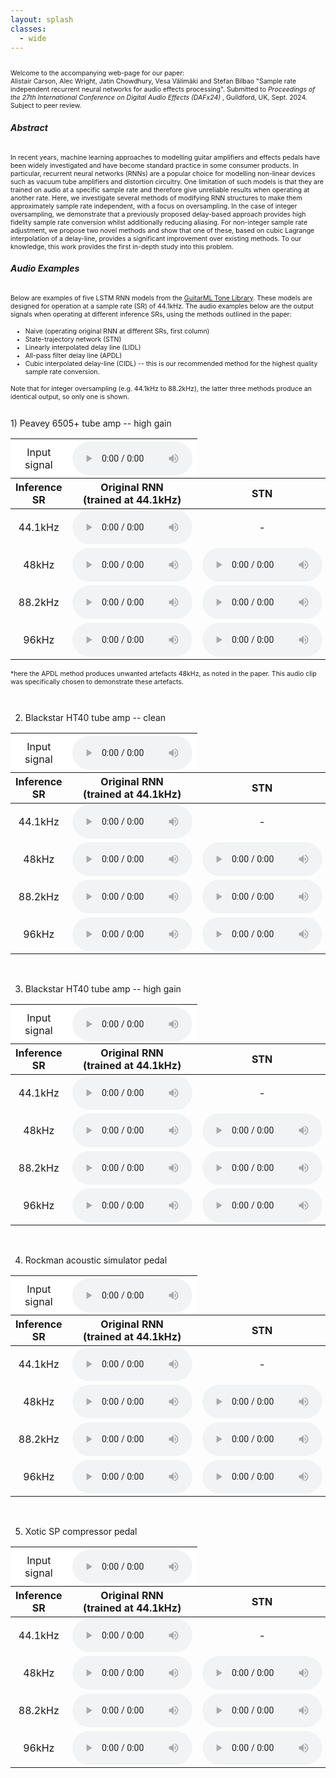 ```yaml
---
layout: splash
classes:
  - wide
---
```

<p style="font-size: 0.75em">
<br>
Welcome to the accompanying web-page for our paper: <br>
Alistair Carson, Alec Wright, Jatin Chowdhury, Vesa Välimäki and Stefan Bilbao "Sample rate independent recurrent neural networks for audio effects processing". Submitted to <em> Proceedings of the 27th International Conference on Digital Audio Effects (DAFx24) </em>, Guildford, UK, Sept. 2024. Subject to peer review.
</p>



###### <b>Abstract</b>
<p style="font-size: 0.75em">
In recent years, machine learning approaches to modelling guitar amplifiers and effects pedals have been widely investigated and have become standard practice in some consumer products. In particular, recurrent neural networks (RNNs) are a popular choice for modelling non-linear devices such as vacuum tube amplifiers and distortion circuitry. One limitation of such models is that they are trained on audio at a specific sample rate and therefore give unreliable results when operating at another rate. Here, we investigate several methods of modifying RNN structures to make them approximately sample rate independent, with a focus on oversampling. In the case of integer oversampling, we demonstrate that a previously proposed delay-based approach provides high fidelity sample rate conversion whilst additionally reducing aliasing. For non-integer sample rate adjustment, we propose two novel methods and show that one of these, based on cubic Lagrange interpolation of a delay-line, provides a significant improvement over existing methods. To our knowledge, this work provides the first in-depth study into this problem.
</p>


###### <b>Audio Examples</b>
<p style="font-size: 0.75em">
Below are examples of five LSTM RNN models from the <a href="https://guitarml.com/tonelibrary/tonelib-pro.html" target="_blank" rel="noopener noreferrer">GuitarML Tone Library</a>. 
These models are designed for operation at a sample rate (SR) of 44.1kHz. The audio examples below are the output signals when operating at different inference SRs, using the methods outlined in the paper:
</p>
<ul>
  <li style="font-size: 0.75em"> Naive (operating original RNN at different SRs, first column)</li>
  <li style="font-size: 0.75em">State-trajectory network (STN)</li>
  <li style="font-size: 0.75em">Linearly interpolated delay line (LIDL) </li>
  <li style="font-size: 0.75em">All-pass filter delay line (APDL) </li>
  <li style="font-size: 0.75em">Cubic interpolated delay-line (CIDL) -- this is our recommended method for the highest quality sample rate conversion. </li>
</ul>
<p style="font-size: 0.75em">
Note that for integer oversampling (e.g. 44.1kHz to 88.2kHz), the latter three methods produce an identical output, so only one is shown.
</p>
<br>
1) Peavey 6505+ tube amp -- high gain
<table>
  <thead>
    <tr>
      <th style="background: white; text-align: center; font-weight: normal">Input signal</th>
      <th style="background: white; text-align: center;">
        <audio controls style="width: 12em">
          <source src="audio/input_riff1.wav" type="audio/wav">
        </audio></th>
      <th style="border-left-style: hidden; border-top-style: hidden; visibility:  hidden; background: white; text-align: center"></th>
      <th colspan="3" style="text-align: center">Delay-based methods</th>
    </tr>
    <tr>
      <th style="text-align: center">Inference SR</th>
      <th style="text-align: center">Original RNN <br> (trained at 44.1kHz)</th>
      <th style="text-align: center">STN  </th>
      <th style="text-align: center">LIDL  </th>
      <th style="text-align: center">APDL* (ours) </th>
      <th style="text-align: center">CIDL (ours) </th>
    </tr>
  </thead>
  <tbody>
    <tr>
      <td style="text-align: center">44.1kHz</td>
      <td style="text-align: center" >
        <audio controls style="width: 12em">
          <source src="audio/6505Plus_Red_DirectOut_44100_naive_riff1.wav" type="audio/wav">
        </audio></td>
      <td style="text-align: center">
        -</td>
      <td style="text-align: center">
        -</td>
      <td style="text-align: center">
        -</td>
      <td style="text-align: center">
        - </td>
    </tr>
    <tr>
      <td style="text-align: center">48kHz</td>
      <td style="text-align: center">
        <audio controls style="width: 12em">
          <source src="audio/6505Plus_Red_DirectOut_48000_naive_riff1.wav" type="audio/wav">        </audio></td>
      <td style="text-align: center">
        <audio controls style="width: 12em">
          <source src="audio/6505Plus_Red_DirectOut_48000_stn_riff1.wav" type="audio/wav">        </audio></td>
      <td style="text-align: center">
        <audio controls style="width: 12em">
          <source src="audio/6505Plus_Red_DirectOut_48000_lidl_riff1.wav" type="audio/wav">        </audio></td>
      <td style="text-align: center">
        <audio controls style="width: 12em">
          <source src="audio/6505Plus_Red_DirectOut_48000_apdl_riff1.wav" type="audio/wav">        </audio></td>
      <td style="text-align: center">
        <audio controls style="width: 12em">
          <source src="audio/6505Plus_Red_DirectOut_48000_lagrange_riff1.wav" type="audio/wav">        </audio></td>
    </tr>
    <tr>
      <td style="text-align: center">88.2kHz</td>
      <td style="text-align: center" >
        <audio controls style="width: 12em">
          <source src="audio/6505Plus_Red_DirectOut_88200_naive_riff1.wav" type="audio/wav">        </audio></td>
      <td style="text-align: center">
        <audio controls style="width: 12em">
          <source src="audio/6505Plus_Red_DirectOut_88200_stn_riff1.wav" type="audio/wav">        </audio></td>
      <td style="text-align: center" colspan="3" style="text-align: center">
        <audio controls style="width: 12em">
          <source src="audio/6505Plus_Red_DirectOut_88200_lidl_riff1.wav" type="audio/wav">        </audio></td>
    </tr>
    <tr>
      <td style="text-align: center">96kHz</td>
      <td style="text-align: center">
        <audio controls style="width: 12em">
          <source src="audio/6505Plus_Red_DirectOut_96000_naive_riff1.wav" type="audio/wav">        </audio></td>
      <td style="text-align: center">
        <audio controls style="width: 12em">
          <source src="audio/6505Plus_Red_DirectOut_96000_stn_riff1.wav" type="audio/wav">        </audio></td>
      <td style="text-align: center">
        <audio controls style="width: 12em">
          <source src="audio/6505Plus_Red_DirectOut_96000_lidl_riff1.wav" type="audio/wav">        </audio></td>
      <td style="text-align: center">
        <audio controls style="width: 12em">
          <source src="audio/6505Plus_Red_DirectOut_96000_apdl_riff1.wav" type="audio/wav">        </audio></td>
      <td style="text-align: center">
        <audio controls style="width: 12em">
          <source src="audio/6505Plus_Red_DirectOut_96000_lagrange_riff1.wav" type="audio/wav">        </audio></td>
    </tr>
  </tbody>
</table>
<p style="font-size: 0.75em">
*here the APDL method produces unwanted artefacts 48kHz, as noted in the paper. This audio clip was specifically chosen to demonstrate these artefacts.
</p>
<br>

2) Blackstar HT40 tube amp -- clean
<table>

  <thead>
    <tr>
      <th style="background: white; text-align: center; font-weight: normal">Input signal</th>
      <th style="background: white; text-align: center;">
        <audio controls style="width: 12em">
          <source src="audio/input_riff2.wav" type="audio/wav">
        </audio></th>
      <th style="border-left-style: hidden; border-top-style: hidden; visibility:  hidden; background: white; text-align: center"></th>
      <th colspan="3" style="text-align: center">Delay-based methods</th>
    </tr>
    <tr>
      <th style="text-align: center">Inference SR</th>
      <th style="text-align: center">Original RNN <br> (trained at 44.1kHz) </th>
      <th style="text-align: center">STN  </th>
      <th style="text-align: center">LIDL  </th>
      <th style="text-align: center">APDL (ours) </th>
      <th style="text-align: center">CIDL (ours) </th>
    </tr>
  </thead>
  <tbody>
    <tr>
      <td style="text-align: center">44.1kHz</td>
      <td style="text-align: center" >
        <audio controls style="width: 12em">
          <source src="audio/BlackstarHT40_AmpClean_44100_naive_riff2.wav" type="audio/wav">
        </audio></td>
      <td style="text-align: center">
        -</td>
      <td style="text-align: center">
        -</td>
      <td style="text-align: center">
        -</td>
      <td style="text-align: center">
        - </td>
    </tr>
    <tr>
      <td style="text-align: center">48kHz</td>
      <td style="text-align: center">
        <audio controls style="width: 12em">
          <source src="audio/BlackstarHT40_AmpClean_48000_naive_riff2.wav" type="audio/wav">        </audio></td>
      <td style="text-align: center">
        <audio controls style="width: 12em">
          <source src="audio/BlackstarHT40_AmpClean_48000_stn_riff2.wav" type="audio/wav">        </audio></td>
      <td style="text-align: center">
        <audio controls style="width: 12em">
          <source src="audio/BlackstarHT40_AmpClean_48000_lidl_riff2.wav" type="audio/wav">        </audio></td>
      <td style="text-align: center">
        <audio controls style="width: 12em">
          <source src="audio/BlackstarHT40_AmpClean_48000_apdl_riff2.wav" type="audio/wav">        </audio></td>
      <td style="text-align: center">
        <audio controls style="width: 12em">
          <source src="audio/BlackstarHT40_AmpClean_48000_lagrange_riff2.wav" type="audio/wav">        </audio></td>
    </tr>
    <tr>
      <td style="text-align: center">88.2kHz</td>
      <td style="text-align: center" >
        <audio controls style="width: 12em">
          <source src="audio/BlackstarHT40_AmpClean_88200_naive_riff2.wav" type="audio/wav">        </audio></td>
      <td style="text-align: center">
        <audio controls style="width: 12em">
          <source src="audio/BlackstarHT40_AmpClean_88200_stn_riff2.wav" type="audio/wav">        </audio></td>
      <td style="text-align: center" colspan="3" style="text-align: center">
        <audio controls style="width: 12em">
          <source src="audio/BlackstarHT40_AmpClean_88200_lidl_riff2.wav" type="audio/wav">        </audio></td>
    </tr>
    <tr>
      <td style="text-align: center">96kHz</td>
      <td style="text-align: center">
        <audio controls style="width: 12em">
          <source src="audio/BlackstarHT40_AmpClean_96000_naive_riff2.wav" type="audio/wav">        </audio></td>
      <td style="text-align: center">
        <audio controls style="width: 12em">
          <source src="audio/BlackstarHT40_AmpClean_96000_stn_riff2.wav" type="audio/wav">        </audio></td>
      <td style="text-align: center">
        <audio controls style="width: 12em">
          <source src="audio/BlackstarHT40_AmpClean_96000_lidl_riff2.wav" type="audio/wav">        </audio></td>
      <td style="text-align: center">
        <audio controls style="width: 12em">
          <source src="audio/BlackstarHT40_AmpClean_96000_apdl_riff2.wav" type="audio/wav">        </audio></td>
      <td style="text-align: center">
        <audio controls style="width: 12em">
          <source src="audio/BlackstarHT40_AmpClean_96000_lagrange_riff2.wav" type="audio/wav">        </audio></td>
    </tr>
  </tbody>
</table>
<br>

3) Blackstar HT40 tube amp -- high gain
<table>
  <thead>
    <tr>
      <th style="background: white; text-align: center; font-weight: normal">Input signal</th>
      <th style="background: white; text-align: center;">
        <audio controls style="width: 12em">
          <source src="audio/input_riff2.wav" type="audio/wav">
        </audio></th>
      <th style="border-left-style: hidden; border-top-style: hidden; visibility:  hidden; background: white; text-align: center"></th>
      <th colspan="3" style="text-align: center">Delay-based methods</th>
    </tr>
    <tr>
      <th style="text-align: center">Inference SR</th>
      <th style="text-align: center">Original RNN <br> (trained at 44.1kHz) </th>
      <th style="text-align: center">STN  </th>
      <th style="text-align: center">LIDL  </th>
      <th style="text-align: center">APDL (ours) </th>
      <th style="text-align: center">CIDL (ours) </th>
    </tr>
  </thead>
  <tbody>
    <tr>
      <td style="text-align: center">44.1kHz</td>
      <td style="text-align: center" >
        <audio controls style="width: 12em">
          <source src="audio/BlackstarHT40_AmpHighGain_44100_naive_riff2.wav" type="audio/wav">
        </audio></td>
      <td style="text-align: center">
        -</td>
      <td style="text-align: center">
        -</td>
      <td style="text-align: center">
        -</td>
      <td style="text-align: center">
        - </td>
    </tr>
    <tr>
      <td style="text-align: center">48kHz</td>
      <td style="text-align: center">
        <audio controls style="width: 12em">
          <source src="audio/BlackstarHT40_AmpHighGain_48000_naive_riff2.wav" type="audio/wav">        </audio></td>
      <td style="text-align: center">
        <audio controls style="width: 12em">
          <source src="audio/BlackstarHT40_AmpHighGain_48000_stn_riff2.wav" type="audio/wav">        </audio></td>
      <td style="text-align: center">
        <audio controls style="width: 12em">
          <source src="audio/BlackstarHT40_AmpHighGain_48000_lidl_riff2.wav" type="audio/wav">        </audio></td>
      <td style="text-align: center">
        <audio controls style="width: 12em">
          <source src="audio/BlackstarHT40_AmpHighGain_48000_apdl_riff2.wav" type="audio/wav">        </audio></td>
      <td style="text-align: center">
        <audio controls style="width: 12em">
          <source src="audio/BlackstarHT40_AmpHighGain_48000_lagrange_riff2.wav" type="audio/wav">        </audio></td>
    </tr>
    <tr>
      <td style="text-align: center">88.2kHz</td>
      <td style="text-align: center" >
        <audio controls style="width: 12em">
          <source src="audio/BlackstarHT40_AmpHighGain_88200_naive_riff2.wav" type="audio/wav">        </audio></td>
      <td style="text-align: center">
        <audio controls style="width: 12em">
          <source src="audio/BlackstarHT40_AmpHighGain_88200_stn_riff2.wav" type="audio/wav">        </audio></td>
      <td style="text-align: center" colspan="3" style="text-align: center">
        <audio controls style="width: 12em">
          <source src="audio/BlackstarHT40_AmpHighGain_88200_lidl_riff2.wav" type="audio/wav">        </audio></td>
    </tr>
    <tr>
      <td style="text-align: center">96kHz</td>
      <td style="text-align: center">
        <audio controls style="width: 12em">
          <source src="audio/BlackstarHT40_AmpHighGain_96000_naive_riff2.wav" type="audio/wav">        </audio></td>
      <td style="text-align: center">
        <audio controls style="width: 12em">
          <source src="audio/BlackstarHT40_AmpHighGain_96000_stn_riff2.wav" type="audio/wav">        </audio></td>
      <td style="text-align: center">
        <audio controls style="width: 12em">
          <source src="audio/BlackstarHT40_AmpHighGain_96000_lidl_riff2.wav" type="audio/wav">        </audio></td>
      <td style="text-align: center">
        <audio controls style="width: 12em">
          <source src="audio/BlackstarHT40_AmpHighGain_96000_apdl_riff2.wav" type="audio/wav">        </audio></td>
      <td style="text-align: center">
        <audio controls style="width: 12em">
          <source src="audio/BlackstarHT40_AmpHighGain_96000_lagrange_riff2.wav" type="audio/wav">        </audio></td>
    </tr>
  </tbody>
</table>
<br>

4) Rockman acoustic simulator pedal
<table>
  <thead>
    <tr>
      <th style="background: white; text-align: center; font-weight: normal">Input signal</th>
      <th style="background: white; text-align: center;">
        <audio controls style="width: 12em">
          <source src="audio/input_riff3.wav" type="audio/wav">
        </audio></th>
      <th style="border-left-style: hidden; border-top-style: hidden; visibility:  hidden; background: white; text-align: center"></th>
      <th colspan="3" style="text-align: center">Delay-based methods</th>
    </tr>
    <tr>
      <th style="text-align: center">Inference SR</th>
      <th style="text-align: center">Original RNN <br> (trained at 44.1kHz) </th>
      <th style="text-align: center">STN  </th>
      <th style="text-align: center">LIDL  </th>
      <th style="text-align: center">APDL (ours) </th>
      <th style="text-align: center">CIDL (ours) </th>
    </tr>
  </thead>
  <tbody>
    <tr>
      <td style="text-align: center">44.1kHz</td>
      <td style="text-align: center" >
        <audio controls style="width: 12em">
          <source src="audio/RockmanAcoustic_Pedal_44100_naive_riff3.wav" type="audio/wav">
        </audio></td>
      <td style="text-align: center">
        -</td>
      <td style="text-align: center">
        -</td>
      <td style="text-align: center">
        -</td>
      <td style="text-align: center">
        - </td>
    </tr>
    <tr>
      <td style="text-align: center">48kHz</td>
      <td style="text-align: center">
        <audio controls style="width: 12em">
          <source src="audio/RockmanAcoustic_Pedal_48000_naive_riff3.wav" type="audio/wav">        </audio></td>
      <td style="text-align: center">
        <audio controls style="width: 12em">
          <source src="audio/RockmanAcoustic_Pedal_48000_stn_riff3.wav" type="audio/wav">        </audio></td>
      <td style="text-align: center">
        <audio controls style="width: 12em">
          <source src="audio/RockmanAcoustic_Pedal_48000_lidl_riff3.wav" type="audio/wav">        </audio></td>
      <td style="text-align: center">
        <audio controls style="width: 12em">
          <source src="audio/RockmanAcoustic_Pedal_48000_apdl_riff3.wav" type="audio/wav">        </audio></td>
      <td style="text-align: center">
        <audio controls style="width: 12em">
          <source src="audio/RockmanAcoustic_Pedal_48000_lagrange_riff3.wav" type="audio/wav">        </audio></td>
    </tr>
    <tr>
      <td style="text-align: center">88.2kHz</td>
      <td style="text-align: center" >
        <audio controls style="width: 12em">
          <source src="audio/RockmanAcoustic_Pedal_88200_naive_riff3.wav" type="audio/wav">        </audio></td>
      <td style="text-align: center">
        <audio controls style="width: 12em">
          <source src="audio/RockmanAcoustic_Pedal_88200_stn_riff3.wav" type="audio/wav">        </audio></td>
      <td style="text-align: center" colspan="3" style="text-align: center">
        <audio controls style="width: 12em">
          <source src="audio/RockmanAcoustic_Pedal_88200_lidl_riff3.wav" type="audio/wav">        </audio></td>
    </tr>
    <tr>
      <td style="text-align: center">96kHz</td>
      <td style="text-align: center">
        <audio controls style="width: 12em">
          <source src="audio/RockmanAcoustic_Pedal_96000_naive_riff3.wav" type="audio/wav">        </audio></td>
      <td style="text-align: center">
        <audio controls style="width: 12em">
          <source src="audio/RockmanAcoustic_Pedal_96000_stn_riff3.wav" type="audio/wav">        </audio></td>
      <td style="text-align: center">
        <audio controls style="width: 12em">
          <source src="audio/RockmanAcoustic_Pedal_96000_lidl_riff3.wav" type="audio/wav">        </audio></td>
      <td style="text-align: center">
        <audio controls style="width: 12em">
          <source src="audio/RockmanAcoustic_Pedal_96000_apdl_riff3.wav" type="audio/wav">        </audio></td>
      <td style="text-align: center">
        <audio controls style="width: 12em">
          <source src="audio/RockmanAcoustic_Pedal_96000_lagrange_riff3.wav" type="audio/wav">        </audio></td>
    </tr>
  </tbody>
</table>
<br>

5) Xotic SP compressor pedal
<table>
  <thead>
    <tr>
      <th style="background: white; text-align: center; font-weight: normal">Input signal</th>
      <th style="background: white; text-align: center;">
        <audio controls style="width: 12em">
          <source src="audio/input_riff4.wav" type="audio/wav">
        </audio></th>
      <th style="border-left-style: hidden; border-top-style: hidden; visibility:  hidden; background: white; text-align: center"></th>
      <th colspan="3" style="text-align: center">Delay-based methods</th>
    </tr>
    <tr>
      <th style="text-align: center">Inference SR</th>
      <th style="text-align: center">Original RNN <br> (trained at 44.1kHz) </th>
      <th style="text-align: center">STN  </th>
      <th style="text-align: center">LIDL  </th>
      <th style="text-align: center">APDL (ours) </th>
      <th style="text-align: center">CIDL (ours) </th>
    </tr>
  </thead>
  <tbody>
    <tr>
      <td style="text-align: center">44.1kHz</td>
      <td style="text-align: center" >
        <audio controls style="width: 12em">
          <source src="audio/XComp_Pedal_44100_naive_riff4.wav" type="audio/wav">
        </audio></td>
      <td style="text-align: center">
        -</td>
      <td style="text-align: center">
        -</td>
      <td style="text-align: center">
        -</td>
      <td style="text-align: center">
        - </td>
    </tr>
    <tr>
      <td style="text-align: center">48kHz</td>
      <td style="text-align: center">
        <audio controls style="width: 12em">
          <source src="audio/XComp_Pedal_48000_naive_riff4.wav" type="audio/wav">        </audio></td>
      <td style="text-align: center">
        <audio controls style="width: 12em">
          <source src="audio/XComp_Pedal_48000_stn_riff4.wav" type="audio/wav">        </audio></td>
      <td style="text-align: center">
        <audio controls style="width: 12em">
          <source src="audio/XComp_Pedal_48000_lidl_riff4.wav" type="audio/wav">        </audio></td>
      <td style="text-align: center">
        <audio controls style="width: 12em">
          <source src="audio/XComp_Pedal_48000_apdl_riff4.wav" type="audio/wav">        </audio></td>
      <td style="text-align: center">
        <audio controls style="width: 12em">
          <source src="audio/XComp_Pedal_48000_lagrange_riff4.wav" type="audio/wav">        </audio></td>
    </tr>
    <tr>
      <td style="text-align: center">88.2kHz</td>
      <td style="text-align: center" >
        <audio controls style="width: 12em">
          <source src="audio/XComp_Pedal_88200_naive_riff4.wav" type="audio/wav">        </audio></td>
      <td style="text-align: center">
        <audio controls style="width: 12em">
          <source src="audio/XComp_Pedal_88200_stn_riff4.wav" type="audio/wav">        </audio></td>
      <td style="text-align: center" colspan="3" style="text-align: center">
        <audio controls style="width: 12em">
          <source src="audio/XComp_Pedal_88200_lidl_riff4.wav" type="audio/wav">        </audio></td>
    </tr>
    <tr>
      <td style="text-align: center">96kHz</td>
      <td style="text-align: center">
        <audio controls style="width: 12em">
          <source src="audio/XComp_Pedal_96000_naive_riff4.wav" type="audio/wav">        </audio></td>
      <td style="text-align: center">
        <audio controls style="width: 12em">
          <source src="audio/XComp_Pedal_96000_stn_riff4.wav" type="audio/wav">        </audio></td>
      <td style="text-align: center">
        <audio controls style="width: 12em">
          <source src="audio/XComp_Pedal_96000_lidl_riff4.wav" type="audio/wav">        </audio></td>
      <td style="text-align: center">
        <audio controls style="width: 12em">
          <source src="audio/XComp_Pedal_96000_apdl_riff4.wav" type="audio/wav">        </audio></td>
      <td style="text-align: center">
        <audio controls style="width: 12em">
          <source src="audio/XComp_Pedal_96000_lagrange_riff4.wav" type="audio/wav">        </audio></td>
    </tr>
  </tbody>
</table>

